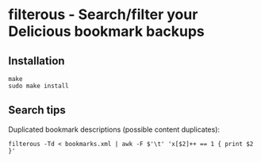 filterous - Search/filter your Delicious bookmark backups
=========

Installation
------------

    make
    sudo make install

Search tips
-----------

Duplicated bookmark descriptions (possible content duplicates):

    filterous -Td < bookmarks.xml | awk -F $'\t' 'x[$2]++ == 1 { print $2 }'
